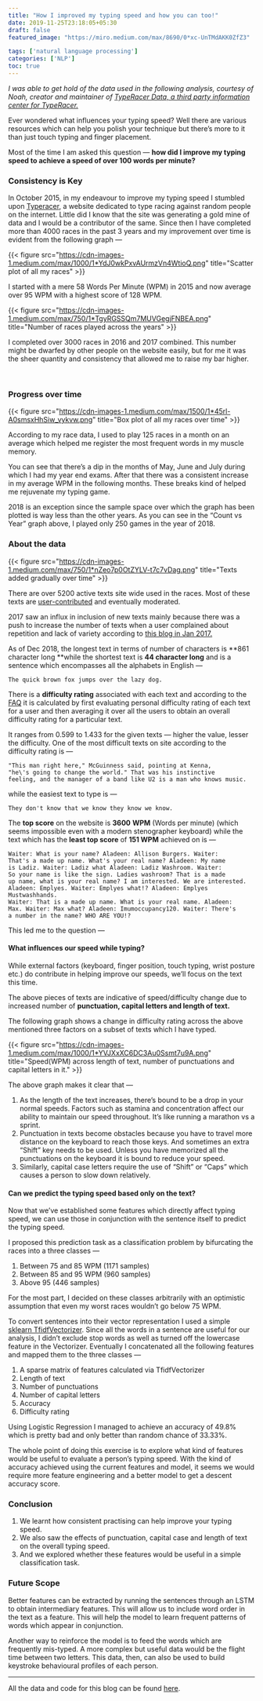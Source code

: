 ```yaml
---
title: "How I improved my typing speed and how you can too!"
date: 2019-11-25T23:18:05+05:30
draft: false
featured_image: "https://miro.medium.com/max/8690/0*xc-UnTMdAKK0ZfZ3"

tags: ['natural language processing']
categories: ['NLP']
toc: true
---
```


*I was able to get hold of the data used in the following analysis, courtesy of Noah, creator and maintainer of [TypeRacer Data, a third party information center for TypeRacer.](http://www.typeracerdata.com/about)*

Ever wondered what influences your typing speed? Well there are various
resources which can help you polish your technique but there’s more to it than
just touch typing and finger placement. 

Most of the time I am asked this question — **how did I improve my typing speed to achieve a speed of over 100 words per minute?**

### Consistency is Key

In October 2015, in my endeavour to improve my typing speed I stumbled upon
[Typeracer](https://play.typeracer.com/), a website dedicated to type racing
against random people on the internet. Little did I know that the site was
generating a gold mine of data and I would be a contributor of the same. Since
then I have completed more than 4000 races in the past 3 years and my
improvement over time is evident from the following graph —

{{< figure src="https://cdn-images-1.medium.com/max/1000/1*YdJ0wkPxvAUrmzVn4WtioQ.png" title="Scatter plot of all my races" >}}

I started with a mere 58 Words Per Minute (WPM) in 2015 and now average over 95
WPM with a highest score of 128 WPM.

{{< figure src="https://cdn-images-1.medium.com/max/750/1*TgyRGSSQm7MUVGegjFNBEA.png" title="Number of races played across the years" >}}

I completed over 3000 races in 2016 and 2017 combined. This number might be
dwarfed by other people on the website easily, but for me it was the sheer
quantity and consistency that allowed me to raise my bar higher.

<br> 

### Progress over time

{{< figure src="https://cdn-images-1.medium.com/max/1500/1*45rl-A0smsxHhSiw_vykvw.png" title="Box plot of all my races over time" >}}

According to my race data, I used to play 125 races in a month on an average
which helped me register the most frequent words in my muscle memory. 

You can see that there’s a dip in the months of May, June and July during which
I had my year end exams. After that there was a consistent increase in my
average WPM in the following months. These breaks kind of helped me rejuvenate
my typing game.

2018 is an exception since the sample space over which the graph has been plotted is way less than the other years. As you can see in the “Count vs Year” graph above, I played only 250 games in the year of 2018.

### About the data

{{< figure src="https://cdn-images-1.medium.com/max/750/1*nZeo7p0OtZYLV-t7c7vDag.png" title="Texts added gradually over time" >}}

There are over 5200 active texts site wide used in the races. Most of these
texts are
[user-contributed](https://docs.google.com/spreadsheets/d/1CReWQkUlUHdDiOo6nz_0O5KBmeXIzqVyY_83p-njoog/edit#gid=1397097667)
and eventually moderated. 

2017 saw an influx in inclusion of new texts mainly because there was a push to
increase the number of texts when a user complained about repetition and lack of
variety according to [this blog in Jan
2017.](https://blog.typeracer.com/2017/01/16/typeracer-passes-2000-quotes/)

As of Dec 2018, the longest text in terms of number of characters is **861
character long **while the shortest text is **44 character long** and is a
sentence which encompasses all the alphabets in English — 

    The quick brown fox jumps over the lazy dog.

There is a **difficulty rating** associated with each text and according to the
[FAQ](http://www.typeracerdata.com/about) it is calculated by first evaluating
personal difficulty rating of each text for a user and then averaging it over
all the users to obtain an overall difficulty rating for a particular text.

It ranges from 0.599 to 1.433 for the given texts — higher the value, lesser the
difficulty. One of the most difficult texts on site according to the difficulty
rating is — 

    "This man right here," McGuinness said, pointing at Kenna, 
    "he\'s going to change the world." That was his instinctive 
    feeling, and the manager of a band like U2 is a man who knows music.

while the easiest text to type is — 

    They don't know that we know they know we know.

The **top score** on the website is **3600** **WPM** (Words per minute) (which
seems impossible even with a modern stenographer keyboard) while the text which
has the **least top score** of **151 WPM** achieved on is — 

    Waiter: What is your name? Aladeen: Allison Burgers. Waiter: 
    That's a made up name. What's your real name? Aladeen: My name 
    is Ladiz. Waiter: Ladiz what Aladeen: Ladiz Washroom. Waiter: 
    So your name is like the sign. Ladies washroom? That is a made 
    up name, what is your real name? I am interested. We are interested. 
    Aladeen: Emplyes. Waiter: Emplyes what!? Aladeen: Emplyes Mustwashhands. 
    Waiter: That is a made up name. What is your real name. Aladeen: 
    Max. Waiter: Max what? Aladeen: Imumoccupancy120. Waiter: There's 
    a number in the name? WHO ARE YOU!?

This led me to the question —

#### What influences our speed while typing?

While external factors (keyboard, finger position, touch typing, wrist posture
etc.) do contribute in helping improve our speeds, we’ll focus on the text this
time. 

The above pieces of texts are indicative of speed/difficulty change due to
increased number of **punctuation, capital letters and length of text.** 

The following graph shows a change in difficulty rating across the above
mentioned three factors on a subset of texts which I have typed.

{{< figure src="https://cdn-images-1.medium.com/max/1000/1*YVJXxXC6DC3Au0Ssmt7u9A.png" title="Speed(WPM) across length of text, number of punctuations and capital letters in it." >}}

The above graph makes it clear that — 

1.  As the length of the text increases, there’s bound to be a drop in your normal
speeds. Factors such as stamina and concentration affect our ability to maintain
our speed throughout. It’s like running a marathon vs a sprint.
1.  Punctuation in texts become obstacles because you have to travel more distance
on the keyboard to reach those keys. And sometimes an extra “Shift” key needs to
be used. Unless you have memorized all the punctuations on the keyboard it is
bound to reduce your speed.
1.  Similarly, capital case letters require the use of “Shift” or “Caps” which
causes a person to slow down relatively. 

#### Can we predict the typing speed based only on the text?

Now that we’ve established some features which directly affect typing speed, we
can use those in conjunction with the sentence itself to predict the typing
speed.

I proposed this prediction task as a classification problem by bifurcating the
races into a three classes — 

1.  Between 75 and 85 WPM (1171 samples)
1.  Between 85 and 95 WPM (960 samples)
1.  Above 95 (446 samples)

For the most part, I decided on these classes arbitrarily with an optimistic
assumption that even my worst races wouldn’t go below 75 WPM. 

To convert sentences into their vector representation I used a simple [sklearn
TfidfVectorizer](https://scikit-learn.org/stable/modules/generated/sklearn.feature_extraction.text.TfidfVectorizer.html).
Since all the words in a sentence are useful for our analysis, I didn’t exclude
stop words as well as turned off the lowercase feature in the Vectorizer.
Eventually I concatenated all the following features and mapped them to the
three classes  — 

1.  A sparse matrix of features calculated via TfidfVectorizer
1.  Length of text
1.  Number of punctuations 
1.  Number of capital letters
1.  Accuracy
1.  Difficulty rating

Using Logistic Regression I managed to achieve an accuracy of 49.8% which is pretty bad and only better than random chance of 33.33%.

The whole point of doing this exercise is to explore what kind of features would be useful to evaluate a person’s typing speed. With the kind of accuracy achieved using the current features and model, it seems we would require more feature engineering and a better model to get a descent accuracy score.

### Conclusion

1. We learnt how consistent practising can help improve your typing speed.
2. We also saw the effects of punctuation, capital case and length of text on the overall typing speed.
3. And we explored whether these features would be useful in a simple classification task.

### Future Scope

Better features can be extracted by running the sentences through an LSTM to obtain intermediary features. This will allow us to include word order in the text as a feature. This will help the model to learn frequent patterns of words which appear in conjunction.

Another way to reinforce the model is to feed the words which are frequently mis-typed. A more complex but useful data would be the flight time between two letters. This data, then, can also be used to build keystroke behavioural profiles of each person.

---

All the data and code for this blog can be found [here](https://github.com/nirajpandkar/typeracer-analysis).
